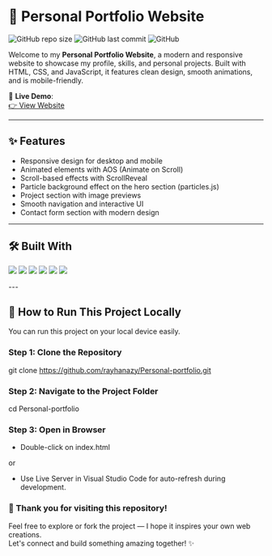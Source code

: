 # 💼 Personal Portfolio Website

![GitHub repo size](https://img.shields.io/github/repo-size/rayhanazy/Personal-portfolio)
![GitHub last commit](https://img.shields.io/github/last-commit/rayhanazy/Personal-portfolio)
![GitHub](https://img.shields.io/github/license/rayhanazy/Personal-portfolio)

Welcome to my **Personal Portfolio Website**, a modern and responsive website to showcase my profile, skills, and personal projects. Built with HTML, CSS, and JavaScript, it features clean design, smooth animations, and is mobile-friendly.

🔗 **Live Demo**:  
[👉 View Website](https://rayhanazy.github.io/Personal-portfolio/)

---

## ✨ Features

- Responsive design for desktop and mobile
- Animated elements with AOS (Animate on Scroll)
- Scroll-based effects with ScrollReveal
- Particle background effect on the hero section (particles.js)
- Project section with image previews
- Smooth navigation and interactive UI
- Contact form section with modern design

---

## 🛠️ Built With

<p>
  <img src="https://img.shields.io/badge/HTML5-E34F26?style=for-the-badge&logo=html5&logoColor=white" />
  <img src="https://img.shields.io/badge/CSS3-1572B6?style=for-the-badge&logo=css3&logoColor=white" />
  <img src="https://img.shields.io/badge/JavaScript-F7DF1E?style=for-the-badge&logo=javascript&logoColor=black" />
  <img src="https://img.shields.io/badge/AOS-Animation-orange?style=for-the-badge" />
  <img src="https://img.shields.io/badge/Particles.js-lightblue?style=for-the-badge" />
  <img src="https://img.shields.io/badge/ScrollReveal-js-yellow?style=for-the-badge" />
</p>
---

## 🚀 How to Run This Project Locally

You can run this project on your local device easily.

### Step 1: Clone the Repository

git clone https://github.com/rayhanazy/Personal-portfolio.git

### Step 2: Navigate to the Project Folder

cd Personal-portfolio

### Step 3: Open in Browser

- Double-click on index.html

or

- Use Live Server in Visual Studio Code for auto-refresh during development.


### 🎉 Thank you for visiting this repository!  
Feel free to explore or fork the project — I hope it inspires your own web creations.  
Let's connect and build something amazing together! ✨

